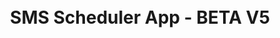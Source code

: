 <div align="center" style="display: flex; flex-direction: column; justify-content: center; height: 100vh;">
    <h1>SMS Scheduler App - BETA V5</h1>
</div>
<p align="center">(Note: There may be potential for occasional bugs)</p>

### - [Features]
- Users have the ability for SMS scheduling on a daily, weekly, monthly, or yearly basis.
- Users have the ability to get numbers from contact book
- User can add multiple numbers
- User can edit SMS after scheduling and reschedul
- More coming soon!
